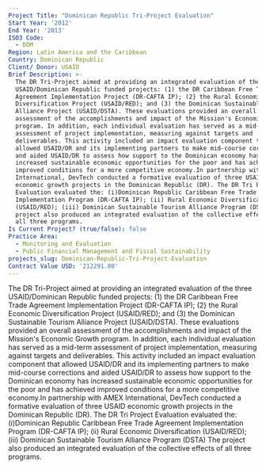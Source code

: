 ```yaml
---
Project Title: "Dominican Republic Tri-Project Evaluation"
Start Year: '2012'
End Year: '2013'
ISO3 Code:
  - DOM
Region: Latin America and the Caribbean
Country: Dominican Republic
Client/ Donor: USAID
Brief Description: >-
  The DR Tri-Project aimed at providing an integrated evaluation of the three
  USAID/Dominican Republic funded projects: (1) the DR Caribbean Free Trade
  Agreement Implementation Project (DR-CAFTA IP); (2} the Rural Economic
  Diversification Project (USAID/RED); and (3) the Dominican Sustainable Tourism
  Alliance Project (USAID/DSTA). These evaluations provided an overall
  assessment of the accomplishments and impact of the Mission's Economic Growth
  program. In addition, each individual evaluation has served as a mid-term
  assessment of project implementation, measuring against targets and
  deliverables. This activity included an impact evaluation component that
  allowed USAID/DR and its implementing partners to make mid-course corrections
  and aided USAID/DR to assess how support to the Dominican economy has
  increased sustainable economic opportunities for the poor and has achieved
  improved conditions for a more competitive economy.In partnership with AMEX
  International, DevTech conducted a formative evaluation of three USAID
  economic growth projects in the Dominican Republic (DR). The DR Tri Project
  Evaluation evaluated the: (i)Dominican Republic Caribbean Free Trade Agreement
  Implementation Program (DR-CAFTA IP); (ii) Rural Economic Diversification
  (USAID/RED); (iii) Dominican Sustainable Tourism Alliance Program (DSTA) The
  project also produced an integrated evaluation of the collective effects of
  all three programs.
Is Current Project? (true/false): false
Practice Area:
  - Monitoring and Evaluation
  - Public Financial Management and Fiscal Sustainability
projects_slug: Dominican-Republic-Tri-Project-Evaluation
Contract Value USD: '212291.00'
---
```

The DR Tri-Project aimed at providing an integrated evaluation of the three USAID/Dominican Republic funded projects: (1) the DR Caribbean Free Trade Agreement Implementation Project (DR-CAFTA IP); (2} the Rural Economic Diversification Project (USAID/RED); and (3) the Dominican Sustainable Tourism Alliance Project (USAID/DSTA). These evaluations provided an overall assessment of the accomplishments and impact of the Mission's Economic Growth program. In addition, each individual evaluation has served as a mid-term assessment of project implementation, measuring against targets and deliverables. This activity included an impact evaluation component that allowed USAID/DR and its implementing partners to make mid-course corrections and aided USAID/DR to assess how support to the Dominican economy has increased sustainable economic opportunities for the poor and has achieved improved conditions for a more competitive economy.In partnership with AMEX International, DevTech conducted a formative evaluation of three USAID economic growth projects in the Dominican Republic (DR). The DR Tri Project Evaluation evaluated the: (i)Dominican Republic Caribbean Free Trade Agreement Implementation Program (DR-CAFTA IP); (ii) Rural Economic Diversification (USAID/RED); (iii) Dominican Sustainable Tourism Alliance Program (DSTA) The project also produced an integrated evaluation of the collective effects of all three programs.
